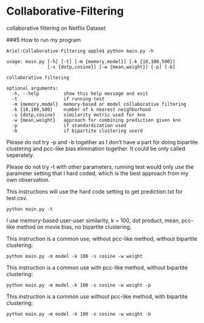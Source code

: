 # Collaborative-Filtering
collaborative filtering on Netflix Dataset

###5 How to run my program
```
Ariel:Collaborative-Filtering apple$ python main.py -h

usage: main.py [-h] [-t] [-m {memory,model}] [-k {10,100,500}]
               [-s {dotp,cosine}] [-w {mean,weight}] [-p] [-b]

collaborative filtering

optional arguments:
  -h, --help         show this help message and exit
  -t                 if running test
  -m {memory,model}  memory-based or model collaborative filtering
  -k {10,100,500}    number of k nearest neighborhood
  -s {dotp,cosine}   similarity metric used for knn
  -w {mean,weight}   approach for combining prediction given knn
  -p                 if standardization used
  -b                 if bipartite clustering userd

```

Please do not try -p and -b together as I don't have a part for doing bipartite clustering and pcc-like bias elimination together. It could be only called seperately.

Please do not try -t with other parameters, running test would only use the parameter setting that I hard coded, which is the best approach from my own observation.

This instructions will use the hard code setting to get prediction.txt for test.csv.


```
python main.py -t
```

I use memory-based user-user similarity, k = 100, dot product, mean, pcc-like method on movie bias, no bipartite clustering.

This instruction is a common use, without pcc-like method, without bipartite clustering:

```
python main.py -m model -k 100 -s cosine -w weight
```

This instruction is a common use with pcc-like method, without bipartite clustering:

```
python main.py -m model -k 100 -s cosine -w weight -p
```
This instruction is a common use without pcc-like method, with bipartite clustering:

```
python main.py -m model -k 100 -s cosine -w weight -b
```



